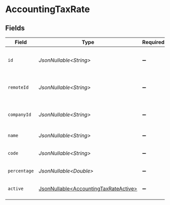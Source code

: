 # AccountingTaxRate


## Fields

| Field                                                                                        | Type                                                                                         | Required                                                                                     | Description                                                                                  | Example                                                                                      |
| -------------------------------------------------------------------------------------------- | -------------------------------------------------------------------------------------------- | -------------------------------------------------------------------------------------------- | -------------------------------------------------------------------------------------------- | -------------------------------------------------------------------------------------------- |
| `id`                                                                                         | *JsonNullable\<String>*                                                                      | :heavy_minus_sign:                                                                           | Unique identifier                                                                            | 8187e5da-dc77-475e-9949-af0f1fa4e4e3                                                         |
| `remoteId`                                                                                   | *JsonNullable\<String>*                                                                      | :heavy_minus_sign:                                                                           | Provider's unique identifier                                                                 | 8187e5da-dc77-475e-9949-af0f1fa4e4e3                                                         |
| `companyId`                                                                                  | *JsonNullable\<String>*                                                                      | :heavy_minus_sign:                                                                           | ID of the company this tax rate belongs to                                                   | company_123                                                                                  |
| `name`                                                                                       | *JsonNullable\<String>*                                                                      | :heavy_minus_sign:                                                                           | Name of the tax rate                                                                         | VAT 7.5%                                                                                     |
| `code`                                                                                       | *JsonNullable\<String>*                                                                      | :heavy_minus_sign:                                                                           | External system's tax code                                                                   | TAX001                                                                                       |
| `percentage`                                                                                 | *JsonNullable\<Double>*                                                                      | :heavy_minus_sign:                                                                           | Tax rate percentage                                                                          | 7.5                                                                                          |
| `active`                                                                                     | [JsonNullable\<AccountingTaxRateActive>](../../models/components/AccountingTaxRateActive.md) | :heavy_minus_sign:                                                                           | Whether the tax rate is active                                                               | true                                                                                         |